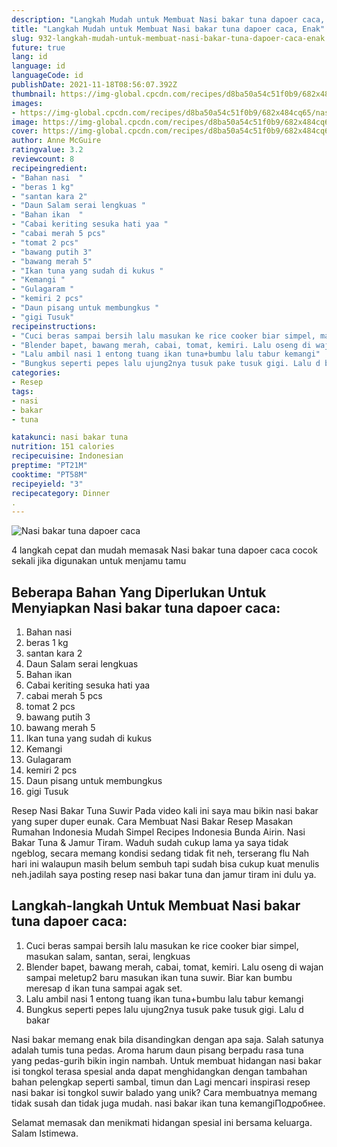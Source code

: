 ```yaml
---
description: "Langkah Mudah untuk Membuat Nasi bakar tuna dapoer caca, Enak"
title: "Langkah Mudah untuk Membuat Nasi bakar tuna dapoer caca, Enak"
slug: 932-langkah-mudah-untuk-membuat-nasi-bakar-tuna-dapoer-caca-enak
future: true
lang: id
language: id
languageCode: id
publishDate: 2021-11-18T08:56:07.392Z 
thumbnail: https://img-global.cpcdn.com/recipes/d8ba50a54c51f0b9/682x484cq65/nasi-bakar-tuna-dapoer-caca-foto-resep-utama.png
images:
- https://img-global.cpcdn.com/recipes/d8ba50a54c51f0b9/682x484cq65/nasi-bakar-tuna-dapoer-caca-foto-resep-utama.png
image: https://img-global.cpcdn.com/recipes/d8ba50a54c51f0b9/682x484cq65/nasi-bakar-tuna-dapoer-caca-foto-resep-utama.png
cover: https://img-global.cpcdn.com/recipes/d8ba50a54c51f0b9/682x484cq65/nasi-bakar-tuna-dapoer-caca-foto-resep-utama.png
author: Anne McGuire
ratingvalue: 3.2
reviewcount: 8
recipeingredient:
- "Bahan nasi  "
- "beras 1 kg"
- "santan kara 2"
- "Daun Salam serai lengkuas "
- "Bahan ikan  "
- "Cabai keriting sesuka hati yaa "
- "cabai merah 5 pcs"
- "tomat 2 pcs"
- "bawang putih 3"
- "bawang merah 5"
- "Ikan tuna yang sudah di kukus "
- "Kemangi "
- "Gulagaram "
- "kemiri 2 pcs"
- "Daun pisang untuk membungkus "
- "gigi Tusuk"
recipeinstructions:
- "Cuci beras sampai bersih lalu masukan ke rice cooker biar simpel, masukan salam, santan, serai, lengkuas"
- "Blender bapet, bawang merah, cabai, tomat, kemiri. Lalu oseng di wajan sampai meletup2 baru masukan ikan tuna suwir. Biar kan bumbu meresap d ikan tuna sampai agak set."
- "Lalu ambil nasi 1 entong tuang ikan tuna+bumbu lalu tabur kemangi"
- "Bungkus seperti pepes lalu ujung2nya tusuk pake tusuk gigi. Lalu d bakar"
categories:
- Resep
tags:
- nasi
- bakar
- tuna

katakunci: nasi bakar tuna 
nutrition: 151 calories
recipecuisine: Indonesian
preptime: "PT21M"
cooktime: "PT58M"
recipeyield: "3"
recipecategory: Dinner
. 
---
```



![Nasi bakar tuna dapoer caca](https://img-global.cpcdn.com/recipes/d8ba50a54c51f0b9/682x484cq65/nasi-bakar-tuna-dapoer-caca-foto-resep-utama.png)

4 langkah cepat dan mudah memasak  Nasi bakar tuna dapoer caca cocok sekali jika digunakan untuk menjamu tamu

<!--inarticleads1-->

## Beberapa Bahan Yang Diperlukan Untuk Menyiapkan Nasi bakar tuna dapoer caca:

1. Bahan nasi  
1. beras 1 kg
1. santan kara 2
1. Daun Salam serai lengkuas 
1. Bahan ikan  
1. Cabai keriting sesuka hati yaa 
1. cabai merah 5 pcs
1. tomat 2 pcs
1. bawang putih 3
1. bawang merah 5
1. Ikan tuna yang sudah di kukus 
1. Kemangi 
1. Gulagaram 
1. kemiri 2 pcs
1. Daun pisang untuk membungkus 
1. gigi Tusuk

Resep Nasi Bakar Tuna Suwir Pada video kali ini saya mau bikin nasi bakar yang super duper eunak. Cara Membuat Nasi Bakar Resep Masakan Rumahan Indonesia Mudah Simpel Recipes Indonesia Bunda Airin. Nasi Bakar Tuna &amp; Jamur Tiram. Waduh sudah cukup lama ya saya tidak ngeblog, secara memang kondisi sedang tidak fit neh, terserang flu Nah hari ini walaupun masih belum sembuh tapi sudah bisa cukup kuat menulis neh.jadilah saya posting resep nasi bakar tuna dan jamur tiram ini dulu ya. 

<!--inarticleads2-->

## Langkah-langkah Untuk Membuat Nasi bakar tuna dapoer caca:

1. Cuci beras sampai bersih lalu masukan ke rice cooker biar simpel, masukan salam, santan, serai, lengkuas
1. Blender bapet, bawang merah, cabai, tomat, kemiri. Lalu oseng di wajan sampai meletup2 baru masukan ikan tuna suwir. Biar kan bumbu meresap d ikan tuna sampai agak set.
1. Lalu ambil nasi 1 entong tuang ikan tuna+bumbu lalu tabur kemangi
1. Bungkus seperti pepes lalu ujung2nya tusuk pake tusuk gigi. Lalu d bakar


Nasi bakar memang enak bila disandingkan dengan apa saja. Salah satunya adalah tumis tuna pedas. Aroma harum daun pisang berpadu rasa tuna yang pedas-gurih bikin ingin nambah. Untuk membuat hidangan nasi bakar isi tongkol terasa spesial anda dapat menghidangkan dengan tambahan bahan pelengkap seperti sambal, timun dan Lagi mencari inspirasi resep nasi bakar isi tongkol suwir balado yang unik? Cara membuatnya memang tidak susah dan tidak juga mudah. nasi bakar ikan tuna kemangiПодробнее. 

Selamat memasak dan menikmati hidangan spesial ini bersama keluarga. Salam Istimewa.
